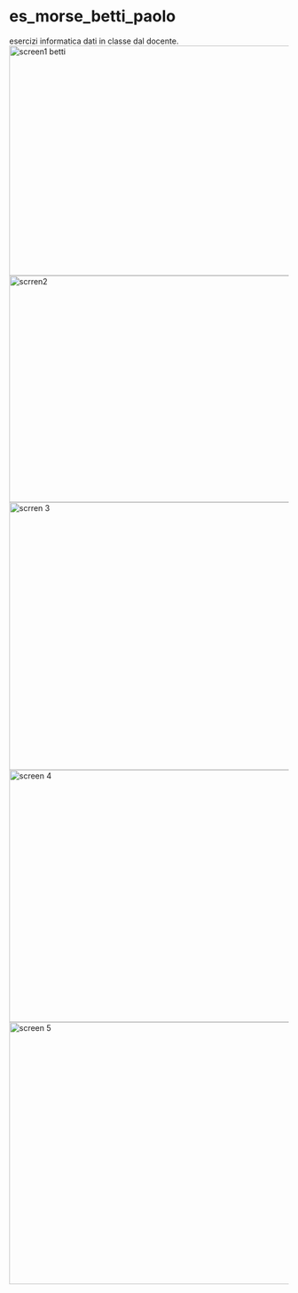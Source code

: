 # es_morse_betti_paolo
esercizi informatica dati in classe dal docente.
<img width="744" height="414" alt="screen1 betti" src="https://github.com/user-attachments/assets/fefd012b-7c52-468b-80a9-2817d00dbb91" />
<img width="746" height="408" alt="scrren2" src="https://github.com/user-attachments/assets/c9f14c68-9795-4d4e-a633-07f4849b27fa" />
<img width="746" height="482" alt="scrren 3" src="https://github.com/user-attachments/assets/79521ab6-1680-4b08-bafb-a3218773dbaf" />
<img width="737" height="454" alt="screen 4" src="https://github.com/user-attachments/assets/a697ebfa-9d9a-47d8-8fde-c1b22e528e15" />
<img width="784" height="472" alt="screen 5" src="https://github.com/user-attachments/assets/709ae274-91ef-47b4-b859-2495d60e78e6" />
